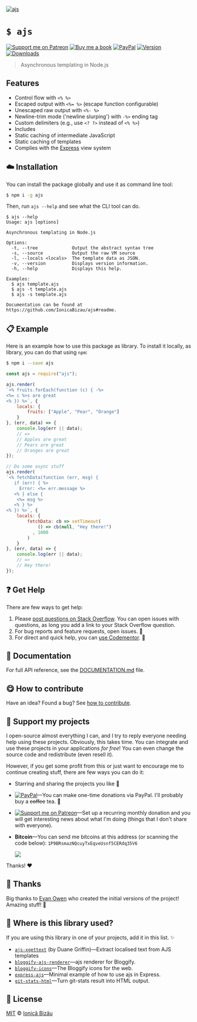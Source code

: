 
[![ajs](http://i.imgur.com/nQiOz0E.png)](#)

# `$ ajs`

 [![Support me on Patreon][badge_patreon]][patreon] [![Buy me a book][badge_amazon]][amazon] [![PayPal][badge_paypal_donate]][paypal-donations] [![Version](https://img.shields.io/npm/v/ajs.svg)](https://www.npmjs.com/package/ajs) [![Downloads](https://img.shields.io/npm/dt/ajs.svg)](https://www.npmjs.com/package/ajs)

> Asynchronous templating in Node.js

## Features

 - Control flow with `<% %>`
 - Escaped output with `<%= %>` (escape function configurable)
 - Unescaped raw output with `<%- %>`
 - Newline-trim mode ('newline slurping') with `-%>` ending tag
 - Custom delimiters (e.g., use `<? ?>` instead of `<% %>`)
 - Includes
 - Static caching of intermediate JavaScript
 - Static caching of templates
 - Complies with the [Express](http://expressjs.com) view system


## :cloud: Installation

You can install the package globally and use it as command line tool:


```sh
$ npm i -g ajs
```


Then, run `ajs --help` and see what the CLI tool can do.


```
$ ajs --help
Usage: ajs [options]

Asynchronous templating in Node.js

Options:
  -t, --tree             Output the abstract syntax tree
  -s, --source           Output the raw VM source
  -l, --locals <locals>  The template data as JSON.
  -v, --version          Displays version information.
  -h, --help             Displays this help.

Examples:
  $ ajs template.ajs
  $ ajs -t template.ajs
  $ ajs -s template.ajs

Documentation can be found at https://github.com/IonicaBizau/ajs#readme.
```

## :clipboard: Example


Here is an example how to use this package as library. To install it locally, as library, you can do that using `npm`:

```sh
$ npm i --save ajs
```



```js
const ajs = require("ajs");

ajs.render(
`<% fruits.forEach(function (c) { -%>
<%= c %>s are great
<% }) %>`, {
    locals: {
        fruits: ["Apple", "Pear", "Orange"]
    }
}, (err, data) => {
    console.log(err || data);
    // =>
    // Apples are great
    // Pears are great
    // Oranges are great
});

// Do some async stuff
ajs.render(
`<% fetchData(function (err, msg) {
   if (err) { %>
     Error: <%= err.message %>
   <% } else {
    <%= msg %>
   <% } %>
<% }) %>`, {
    locals: {
        fetchData: cb => setTimeout(
            () => cb(null, "Hey there!")
          , 1000
        )
    }
}, (err, data) => {
    console.log(err || data);
    // =>
    // Hey there!
});
```



## :question: Get Help

There are few ways to get help:

 1. Please [post questions on Stack Overflow](https://stackoverflow.com/questions/ask). You can open issues with questions, as long you add a link to your Stack Overflow question.
 2. For bug reports and feature requests, open issues. :bug:
 3. For direct and quick help, you can [use Codementor](https://www.codementor.io/johnnyb). :rocket:


## :memo: Documentation

For full API reference, see the [DOCUMENTATION.md][docs] file.

## :yum: How to contribute
Have an idea? Found a bug? See [how to contribute][contributing].


## :sparkling_heart: Support my projects

I open-source almost everything I can, and I try to reply everyone needing help using these projects. Obviously,
this takes time. You can integrate and use these projects in your applications *for free*! You can even change the source code and redistribute (even resell it).

However, if you get some profit from this or just want to encourage me to continue creating stuff, there are few ways you can do it:

 - Starring and sharing the projects you like :rocket:
 - [![PayPal][badge_paypal]][paypal-donations]—You can make one-time donations via PayPal. I'll probably buy a ~~coffee~~ tea. :tea:
 - [![Support me on Patreon][badge_patreon]][patreon]—Set up a recurring monthly donation and you will get interesting news about what I'm doing (things that I don't share with everyone).
 - **Bitcoin**—You can send me bitcoins at this address (or scanning the code below): `1P9BRsmazNQcuyTxEqveUsnf5CERdq35V6`

    ![](https://i.imgur.com/z6OQI95.png)

Thanks! :heart:


## :cake: Thanks

Big thanks to [Evan Owen](https://github.com/kainosnoema) who created the initial versions of the project! Amazing stuff! :cake:


## :dizzy: Where is this library used?
If you are using this library in one of your projects, add it in this list. :sparkles:


 - [`ajs-xgettext`](https://npmjs.com/package/ajs-xgettext) (by Duane Griffin)—Extract localised text from AJS templates
 - [`bloggify-ajs-renderer`](https://github.com/IonicaBizau/bloggify-ajs-renderer#readme)—ajs renderer for Bloggify.
 - [`bloggify-icons`](https://github.com/Bloggify/bloggify-icons#readme)—The Bloggify icons for the web.
 - [`express-ajs`](https://github.com/IonicaBizau/express-ajs#readme)—Minimal example of how to use ajs in Express.
 - [`git-stats-html`](https://github.com/IonicaBizau/git-stats-html#readme)—Turn git-stats result into HTML output.

## :scroll: License

[MIT][license] © [Ionică Bizău][website]

[badge_patreon]: http://ionicabizau.github.io/badges/patreon.svg
[badge_amazon]: http://ionicabizau.github.io/badges/amazon.svg
[badge_paypal]: http://ionicabizau.github.io/badges/paypal.svg
[badge_paypal_donate]: http://ionicabizau.github.io/badges/paypal_donate.svg
[patreon]: https://www.patreon.com/ionicabizau
[amazon]: http://amzn.eu/hRo9sIZ
[paypal-donations]: https://www.paypal.com/cgi-bin/webscr?cmd=_s-xclick&hosted_button_id=RVXDDLKKLQRJW
[donate-now]: http://i.imgur.com/6cMbHOC.png

[license]: http://showalicense.com/?fullname=Ionic%C4%83%20Biz%C4%83u%20%3Cbizauionica%40gmail.com%3E%20(https%3A%2F%2Fionicabizau.net)&year=2011#license-mit
[website]: https://ionicabizau.net
[contributing]: /CONTRIBUTING.md
[docs]: /DOCUMENTATION.md
